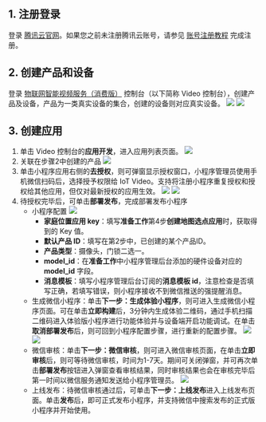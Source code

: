 

## 1. 注册登录

登录 [腾讯云官网](https://cloud.tencent.com/)。如果您之前未注册腾讯云账号，请参见 [账号注册教程](https://cloud.tencent.com/document/product/378/17985) 完成注册。

## 2. 创建产品和设备

登录 [物联网智能视频服务（消费版）](https://console.cloud.tencent.com/iot-video) 控制台（以下简称 Video 控制台），创建产品及设备，产品为一类真实设备的集合，创建的设备则对应真实设备。
![](https://qcloudimg.tencent-cloud.cn/raw/383861b92ac6b5a656d751d947d6fd48.png)
![](https://qcloudimg.tencent-cloud.cn/raw/0033cdff18d23d64de2a63d1a92476f8.png)

## 3. 创建应用
1. 单击 Video 控制台的**应用开发**，进入应用列表页面。
![](https://qcloudimg.tencent-cloud.cn/raw/e15ea5550f00f48ac89ba28ca8c43f6f.png)
2. 关联在步骤2中创建的产品
![](https://qcloudimg.tencent-cloud.cn/raw/aba6da4632fe684d09360742edb7e8ec.png)
3. 单击小程序应用右侧的**去授权**，则可弹窗显示授权窗口，小程序管理员使用手机微信扫码后，选择授予权限给 IoT Video。支持将注册小程序重复授权和授权给其他应用，但仅对最新授权的应用生效。
![](https://qcloudimg.tencent-cloud.cn/raw/d6f5e714d3a0fcd3825be6d4f5ae4942.png)
![](https://qcloudimg.tencent-cloud.cn/raw/b8689579bbf34aff9901743a44ff79ea.png)
4. 待授权完毕后，可单击**部署发布**，完成部署发布小程序
	- 小程序配置
	![](https://qcloudimg.tencent-cloud.cn/raw/e304e2e83b8e24595b77eeb972c21a9f.png)
		- **家庭位置应用 key**：填写**准备工作**第4步**创建地图选点应用**时，获取得到的 Key 值。
		- **默认产品 ID**：填写在第2步中，已创建的某个产品ID。
		- **产品类型**：摄像头，门锁二选一。
		- **model_id**：在**准备工作**中小程序管理后台添加的硬件设备对应的 **model_id** 字段。
		- **消息模板**：填写小程序管理后台订阅的**消息模板 id**，注意检查是否填写正确，若填写错误，则小程序接收不到微信推送的强提醒消息。
	- 生成微信小程序：单击**下一步：生成体验小程序**，则可进入生成微信小程序页面。可在单击**立即构建**后，3分钟内生成体验二维码，通过手机扫描二维码进入体验版小程序进行功能体验并与设备端开启功能调试。在单击**取消部署发布**后，则可回到小程序配置步骤，进行重新的配置步骤。
	![](https://qcloudimg.tencent-cloud.cn/raw/e0673787d3367acf0560da47207322b9.png)
	![](https://qcloudimg.tencent-cloud.cn/raw/eee70e6b81118c2b8285a10d872040f5.png)
	- 微信审核：单击**下一步：微信审核**，则可进入微信审核页面，在单击**立即审核**后，则可等待微信审核，时间为1-7天。期间可关闭弹窗，并可再次单击**部署发布**按钮进入弹窗查看审核结果，同时审核结果也会在审核完毕后第一时间以微信服务通知发送给小程序管理员。
	![](https://qcloudimg.tencent-cloud.cn/raw/24fe1d257ab1165f6ed70bbb77ad17f6.png)
	- 上线发布：待微信审核通过后，可单击**下一步：上线发布**进入上线发布页面。单击**发布**后，即可正式发布小程序，并支持微信中搜索发布的正式版小程序并开始使用。
